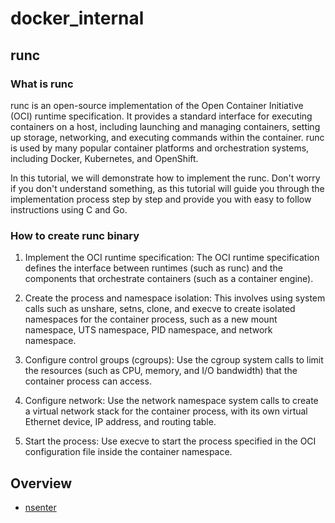 # docker_internal

## runc
### What is runc
runc is an open-source implementation of the Open Container Initiative (OCI) runtime specification. It provides a standard interface for executing containers on a host, including launching and managing containers, setting up storage, networking, and executing commands within the container. runc is used by many popular container platforms and orchestration systems, including Docker, Kubernetes, and OpenShift.

In this tutorial, we will demonstrate how to implement the runc. Don't worry if you don't understand something, as this tutorial will guide you through the implementation process step by step and provide you with easy to follow instructions using C and Go.

### How to create runc binary

1. Implement the OCI runtime specification: The OCI runtime specification defines the interface between runtimes (such as runc) and the components that orchestrate containers (such as a container engine).

2. Create the process and namespace isolation: This involves using system calls such as unshare, setns, clone, and execve to create isolated namespaces for the container process, such as a new mount namespace, UTS namespace, PID namespace, and network namespace.

3. Configure control groups (cgroups): Use the cgroup system calls to limit the resources (such as CPU, memory, and I/O bandwidth) that the container process can access.

4. Configure network: Use the network namespace system calls to create a virtual network stack for the container process, with its own virtual Ethernet device, IP address, and routing table.

5. Start the process: Use execve to start the process specified in the OCI configuration file inside the container namespace.

## Overview
- [nsenter](doc/nsenter.md)